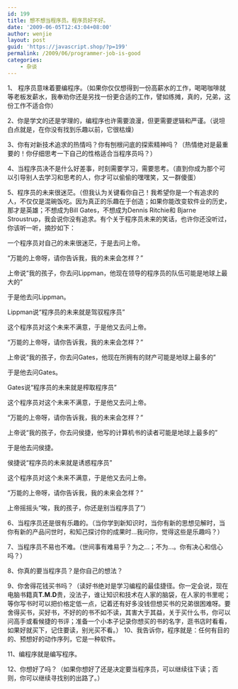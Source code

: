 ```yaml
---
id: 199
title: 想不想当程序员。程序员好不好。
date: '2009-06-05T12:43:04+08:00'
author: wenjie
layout: post
guid: 'https://javascript.shop/?p=199'
permalink: /2009/06/programmer-job-is-good
categories:
    - 杂谈
---
```


1、 程序员意味着要编程序。（如果你仅仅想得到一份高薪水的工作，喝喝咖啡就等老板发薪水，我奉劝你还是另找一份更合适的工作，譬如练摊，真的，兄弟，这份工作不适合你）

2、你是学文的还是学理的，编程序也许需要浪漫，但更需要逻辑和严谨。（说坦白点就是，在你没有找到乐趣以前，它很枯燥）

3、你有对新技术追求的热情吗？你有刨根问底的探索精神吗？（热情绝对是最重要的！你仔细思考一下自己的性格适合当程序员吗？）

4、当程序员决不是什么好差事，时刻需要学习，需要思考。（直到你成为那个可以引导别人去学习和思考的人，你才可以偷偷的嘿嘿笑，又一群傻蛋）

5、程序员的未来很迷茫。（但我认为关键看你自己！我希望你是一个有追求的人，不仅仅是混碗饭吃。因为真正的乐趣在于创造；如果你能改变软件业的历史，那才是英雄；不想成为Bill Gates，不想成为Dennis Ritchie和 Bjarne Stroustrup，我会说你没有追求。有个关于程序员未来的笑话，也许你还没听过，你该听一听，摘抄如下：

一个程序员对自己的未来很迷茫，于是去问上帝。

“万能的上帝呀，请你告诉我，我的未来会怎样？”

上帝说“我的孩子，你去问Lippman，他现在领导的程序员的队伍可能是地球上最大的”

于是他去问Lippman。

Lippman说“程序员的未来就是驾驭程序员”

这个程序员对这个未来不满意，于是他又去问上帝。

“万能的上帝呀，请你告诉我，我的未来会怎样？”

上帝说“我的孩子，你去问Gates，他现在所拥有的财产可能是地球上最多的”

于是他去问Gates。

Gates说“程序员的未来就是榨取程序员”

这个程序员对这个未来不满意，于是他又去问上帝。

“万能的上帝呀，请你告诉我，我的未来会怎样？”

上帝说“我的孩子，你去问侯捷，他写的计算机书的读者可能是地球上最多的”

于是他去问侯捷。

侯捷说“程序员的未来就是诱惑程序员”

这个程序员对这个未来不满意，于是他又去问上帝。

“万能的上帝呀，请你告诉我，我的未来会怎样？”

上帝摇摇头“唉，我的孩子，你还是别当程序员了”）

6、当程序员还是很有乐趣的。（当你学到新知识时，当你有新的思想见解时，当你有新的产品问世时，和知己探讨你的成果时…我问你，觉得这些是乐趣吗？）

7、当程序员不易也不难。（世间事有难易乎？为之…；不为…。你有决心和信心吗？）

8、你真的要当程序员？是你自己的想法？

9、你舍得花钱买书吗？（读好书绝对是学习编程的最佳捷径。你一定会说，现在电脑书籍真**T.M.D**贵，没法子，谁让知识和技术在人家的脑袋，在人家的书里呢；等你写书时可以把价格定低一点，记着还有好多没钱但想买书的兄弟很困难呀。要舍得买书，买好书，不好的的书不如不读，其害大于其益，关于买什么书，你可以问高手或看候捷的书评；准备一个小本子记录你想买的书的名字，逛书店时看看，如果好就买下，记住要读，别光买不看。） 10、我告诉你，程序就是：任何有目的的、预想好的动作序列，它是一种软件。

11、编程序就是编写程序。

12、你想好了吗？（如果你想好了还是决定要当程序员，可以继续往下读；否则，你可以继续寻找别的出路了。）
